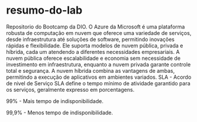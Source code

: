 # resumo-do-lab
Repositorio do Bootcamp da DIO.
O Azure da Microsoft é uma plataforma robusta de computação em nuvem que oferece uma variedade de serviços, desde infraestrutura até soluções de software, permitindo inovações rápidas e flexibilidade. Ele suporta modelos de nuvem pública, privada e híbrida, cada um atendendo a diferentes necessidades empresariais. A nuvem pública oferece escalabilidade e economia sem necessidade de investimento em infraestrutura, enquanto a nuvem privada garante controle total e segurança. A nuvem híbrida combina as vantagens de ambas, permitindo a execução de aplicativos em ambientes variados.
SLA - Acordo de nivel de Serviço
 SLA define o tempo mínimo de atividade garantido para os serviços, geralmente expresso em porcentagens.

 99% - Mais tempo de indisponibilidade.

 99,9% - Menos tempo de indisponibilidade.
